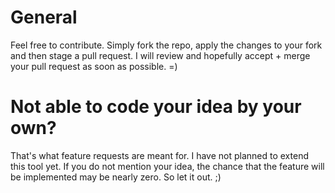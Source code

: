 # General

Feel free to contribute. Simply fork the repo, apply the changes to
your fork and then stage a pull request. I will review and hopefully
accept + merge your pull request as soon as possible. =)


# Not able to code your idea by your own?

That's what feature requests are meant for. I have not planned to extend
this tool yet. If you do not mention your idea, the chance that the
feature will be implemented may be nearly zero. So let it out. ;)
